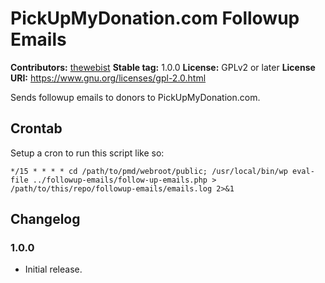 # PickUpMyDonation.com Followup Emails
**Contributors:** [thewebist](https://profiles.wordpress.org/thewebist/)
**Stable tag:** 1.0.0
**License:** GPLv2 or later
**License URI:** https://www.gnu.org/licenses/gpl-2.0.html

Sends followup emails to donors to PickUpMyDonation.com.

## Crontab

Setup a cron to run this script like so:

```
*/15 * * * * cd /path/to/pmd/webroot/public; /usr/local/bin/wp eval-file ../followup-emails/follow-up-emails.php > /path/to/this/repo/followup-emails/emails.log 2>&1
```

## Changelog

### 1.0.0
* Initial release.